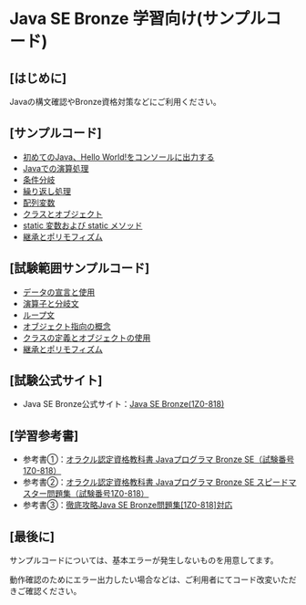 # Java SE Bronze 学習向け(サンプルコード)
## [はじめに]

Javaの構文確認やBronze資格対策などにご利用ください。

## [サンプルコード]
* [初めてのJava、Hello World!をコンソールに出力する](https://github.com/YuuYamamoto0925/Java_Startup_Project/tree/master/src/Sample001)
* [Javaでの演算処理](https://github.com/YuuYamamoto0925/Java_Startup_Project/tree/master/src/Sample002)
* [条件分岐](https://github.com/YuuYamamoto0925/Java_Startup_Project/tree/master/src/Sample003)
* [繰り返し処理](https://github.com/YuuYamamoto0925/Java_Startup_Project/tree/master/src/Sample004)
* [配列変数](https://github.com/YuuYamamoto0925/Java_Startup_Project/tree/master/src/Sample005)
* [クラスとオブジェクト](https://github.com/YuuYamamoto0925/Java_Startup_Project/tree/master/src/Sample006)
* [static 変数および static メソッド](https://github.com/YuuYamamoto0925/Java_Startup_Project/tree/master/src/Sample007)
* [継承とポリモフィズム](https://github.com/YuuYamamoto0925/Java_Startup_Project/tree/master/src/Sample008)

## [試験範囲サンプルコード]
* [データの宣言と使用](https://github.com/YuuYamamoto0925/Java_Startup_Project/tree/master/src/Exam_chapter001)
* [演算子と分岐文](https://github.com/YuuYamamoto0925/Java_Startup_Project/tree/master/src/Exam_chapter002)
* [ループ文](https://github.com/YuuYamamoto0925/Java_Startup_Project/tree/master/src/Exam_chapter003)
* [オブジェクト指向の概念](https://github.com/YuuYamamoto0925/Java_Startup_Project/tree/master/src/Exam_chapter004)
* [クラスの定義とオブジェクトの使用](https://github.com/YuuYamamoto0925/Java_Startup_Project/tree/master/src/Exam_chapter005)
* [継承とポリモフィズム](https://github.com/YuuYamamoto0925/Java_Startup_Project/tree/master/src/Exam_chapter006)

## [試験公式サイト]
* Java SE Bronze公式サイト：[Java SE Bronze(1Z0-818)](https://education.oracle.com/ja/java-se-bronze-available-only-in-japan/pexam_1Z0-818)

## [学習参考書]
* 参考書①：[オラクル認定資格教科書 Javaプログラマ Bronze SE（試験番号1Z0-818）](https://www.shoeisha.co.jp/book/detail/9784798167831)
* 参考書②：[オラクル認定資格教科書 Javaプログラマ Bronze SE スピードマスター問題集（試験番号1Z0-818）](https://www.shoeisha.co.jp/book/detail/9784798162058)
* 参考書③：[徹底攻略Java SE Bronze問題集[1Z0-818]対応](https://book.impress.co.jp/books/1119101075)

## [最後に]
サンプルコードについては、基本エラーが発生しないものを用意してます。

動作確認のためにエラー出力したい場合などは、ご利用者にてコード改変いただきご確認ください。
